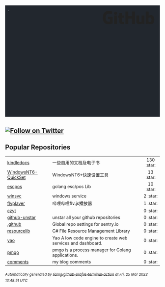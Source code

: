 ![gifOS](os.gif)

[![Follow on Twitter](https://shields.io/twitter/follow/czytcn?label=Follow)](https://twitter.com/czytcn) 
---

## Popular Repositories
<table>
<tr><td><a href="https://github.com/czyt/kindledocs">kindledocs</a></td><td>一些自用的文档及电子书</td><td align="center" width="12%">130 :star:</td></tr>
<tr><td><a href="https://github.com/czyt/WindowsNT6-QuickSet">WindowsNT6-QuickSet</a></td><td>WindowsNT6+快速设置工具</td><td align="center" width="12%">13 :star:</td></tr>
<tr><td><a href="https://github.com/czyt/escpos">escpos</a></td><td>golang esc/pos Lib</td><td align="center" width="12%">10 :star:</td></tr>
<tr><td><a href="https://github.com/czyt/winsvc">winsvc</a></td><td>windows service</td><td align="center" width="12%">2 :star:</td></tr>
<tr><td><a href="https://github.com/czyt/flvplayer">flvplayer</a></td><td>哔哩哔哩flv.js播放器</td><td align="center" width="12%">1 :star:</td></tr>
<tr><td><a href="https://github.com/czyt/czyt">czyt</a></td><td></td><td align="center" width="12%">0 :star:</td></tr>
<tr><td><a href="https://github.com/czyt/github-unstar">github-unstar</a></td><td>unstar all your github repositories</td><td align="center" width="12%">0 :star:</td></tr>
<tr><td><a href="https://github.com/czyt/.github">.github</a></td><td>Global repo settings for sentry.io</td><td align="center" width="12%">0 :star:</td></tr>
<tr><td><a href="https://github.com/czyt/resourcelib">resourcelib</a></td><td>C# File Resource Management Library</td><td align="center" width="12%">0 :star:</td></tr>
<tr><td><a href="https://github.com/czyt/yao">yao</a></td><td>Yao A low code engine to create web services and dashboard.</td><td align="center" width="12%">0 :star:</td></tr>
<tr><td><a href="https://github.com/czyt/pmgo">pmgo</a></td><td>pmgo is a process manager for Golang applications.</td><td align="center" width="12%">0 :star:</td></tr>
<tr><td><a href="https://github.com/czyt/comments">comments</a></td><td>my blog comments</td><td align="center" width="12%">0 :star:</td></tr>
</table>



<sub><i>Automatically generated by [liamg/github-profile-terminal-action](https://github.com/liamg/github-profile-terminal-action) at Fri, 25 Mar 2022 13:48:51 UTC</i></sub>
